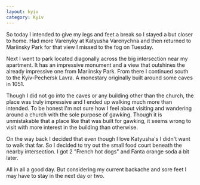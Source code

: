 ```yaml
---
layout: kyiv
category: Kyiv
---
```


So today I intended to give my legs and feet a break so I stayed a but closer to home. Had more Varenyky at Katyusha Varenychna and then returned to Mariinsky Park for that view I missed to the fog on Tuesday.

Next I went to park located diagonally across the big intersection near my apartment. It has an impressive monument and a view that outshines the already impressive one from Mariinsky Park. From there I continued south to the Kyiv-Pechersk Lavra. A monestary originally built around some caves in 1051.

Though I did not go into the caves or any building other than the church, the place was truly impressive and I ended up walking much more than intended. To be honest I'm not sure how I feel about visiting and wandering around a church with the sole purpose of gawking. Though it is unmistakable that a place like that was built for gawking, it seems wrong to visit with more interest in the building than otherwise.

On the way back I decided that even though I love Katyusha's I didn't want to walk that far. So I decided to try out the small food court beneath the nearby intersection. I got 2 "French hot dogs" and Fanta orange soda a bit later.

All in all a good day. But considering my current backache and sore feet I may have to stay in the next day or two.